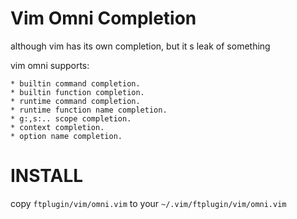 
Vim Omni Completion
===================
although vim has its own completion, but it s leak of something

vim omni supports:

    * builtin command completion.
    * builtin function completion.
    * runtime command completion.
    * runtime function name completion.
    * g:,s:.. scope completion.
    * context completion.
    * option name completion.

INSTALL
=======

copy `ftplugin/vim/omni.vim` to your `~/.vim/ftplugin/vim/omni.vim`

